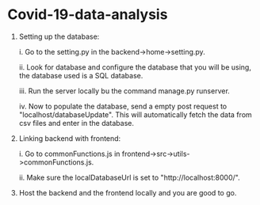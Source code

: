 # Covid-19-data-analysis

1. Setting up the database:

    i. Go to the setting.py in the backend->home->setting.py.
    
    ii. Look for database and configure the database that you will be using, the database used is a SQL database.
    
    iii. Run the server locally bu the command manage.py runserver.
    
    iv. Now to populate the database, send a empty post request to "localhost/databaseUpdate". This will automatically fetch the data from csv files and enter in the database.
    
2. Linking backend with frontend:

    i. Go to commonFunctions.js in frontend->src->utils->commonFunctions.js.
    
    ii. Make sure the localDatabaseUrl is set to "http://localhost:8000/".
    
3. Host the backend and the frontend locally and you are good to go.
